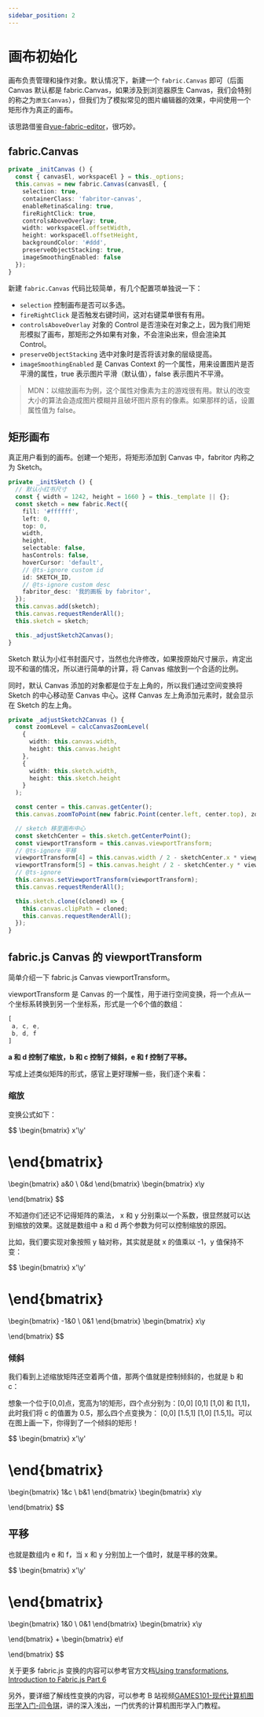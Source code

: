 ```yaml
---
sidebar_position: 2
---
```


# 画布初始化

画布负责管理和操作对象。默认情况下，新建一个 `fabric.Canvas` 即可（后面 Canvas 默认都是 fabric.Canvas，如果涉及到浏览器原生 Canvas，我们会特别的称之为`原生Canvas`），但我们为了模拟常见的图片编辑器的效果，中间使用一个矩形作为真正的画布。

该思路借鉴自[vue-fabric-editor](https://github.com/nihaojob/vue-fabric-editor)，很巧妙。

## fabric.Canvas

```ts
private _initCanvas () {
  const { canvasEl, workspaceEl } = this._options;
  this.canvas = new fabric.Canvas(canvasEl, {
    selection: true,
    containerClass: 'fabritor-canvas',
    enableRetinaScaling: true,
    fireRightClick: true,
    controlsAboveOverlay: true,
    width: workspaceEl.offsetWidth,
    height: workspaceEl.offsetHeight,
    backgroundColor: '#ddd',
    preserveObjectStacking: true,
    imageSmoothingEnabled: false
  });
}
```

新建 `fabric.Canvas` 代码比较简单，有几个配置项单独说一下：

+ `selection` 控制画布是否可以多选。
+ `fireRightClick` 是否触发右键时间，这对右键菜单很有有用。
+ `controlsAboveOverlay` 对象的 Control 是否渲染在对象之上，因为我们用矩形模拟了画布，那矩形之外如果有对象，不会渲染出来，但会渲染其 Control。
+ `preserveObjectStacking` 选中对象时是否将该对象的层级提高。
+ `imageSmoothingEnabled` 是 Canvas Context 的一个属性，用来设置图片是否平滑的属性，true 表示图片平滑（默认值），false 表示图片不平滑。

> MDN：以缩放画布为例，这个属性对像素为主的游戏很有用。默认的改变大小的算法会造成图片模糊并且破坏图片原有的像素。如果那样的话，设置属性值为 false。

## 矩形画布

真正用户看到的画布。创建一个矩形，将矩形添加到 Canvas 中，fabritor 内称之为 Sketch。

```ts
private _initSketch () {
  // 默认小红书尺寸
  const { width = 1242, height = 1660 } = this._template || {};
  const sketch = new fabric.Rect({
    fill: '#ffffff',
    left: 0,
    top: 0,
    width,
    height,
    selectable: false,
    hasControls: false,
    hoverCursor: 'default',
    // @ts-ignore custom id 
    id: SKETCH_ID,
    // @ts-ignore custom desc
    fabritor_desc: '我的画板 by fabritor',
  });
  this.canvas.add(sketch);
  this.canvas.requestRenderAll();
  this.sketch = sketch;

  this._adjustSketch2Canvas();
}
```

Sketch 默认为小红书封面尺寸，当然也允许修改，如果按原始尺寸展示，肯定出现不和谐的情况，所以进行简单的计算，将 Canvas 缩放到一个合适的比例。

同时，默认 Canvas 添加的对象都是位于左上角的，所以我们通过空间变换将 Sketch 的中心移动至 Canvas 中心。这样 Canvas 左上角添加元素时，就会显示在 Sketch 的左上角。

```ts
private _adjustSketch2Canvas () {
  const zoomLevel = calcCanvasZoomLevel(
    {
      width: this.canvas.width,
      height: this.canvas.height
    },
    {
      width: this.sketch.width,
      height: this.sketch.height
    }
  );

  const center = this.canvas.getCenter();
  this.canvas.zoomToPoint(new fabric.Point(center.left, center.top), zoomLevel - 0.04);

  // sketch 移至画布中心
  const sketchCenter = this.sketch.getCenterPoint();
  const viewportTransform = this.canvas.viewportTransform;
  // @ts-ignore 平移
  viewportTransform[4] = this.canvas.width / 2 - sketchCenter.x * viewportTransform[0];
  viewportTransform[5] = this.canvas.height / 2 - sketchCenter.y * viewportTransform[3];
  // @ts-ignore
  this.canvas.setViewportTransform(viewportTransform);
  this.canvas.requestRenderAll();

  this.sketch.clone((cloned) => {
    this.canvas.clipPath = cloned;
    this.canvas.requestRenderAll();
  });
}
```

## fabric.js Canvas 的 viewportTransform

简单介绍一下 fabric.js Canvas viewportTransform。

viewportTransform 是 Canvas 的一个属性，用于进行空间变换，将一个点从一个坐标系转换到另一个坐标系，形式是一个6个值的数组：

```js
[
 a, c, e,
 b, d, f
]
```

**a 和 d 控制了缩放，b 和 c 控制了倾斜，e 和 f 控制了平移。**

写成上述类似矩阵的形式，感官上更好理解一些，我们逐个来看：

### 缩放

变换公式如下：

$$
\begin{bmatrix}
 x'\\y'

\end{bmatrix}
=
\begin{bmatrix}
  a&0 \\
  0&d
\end{bmatrix}
\begin{bmatrix}
 x\\y

\end{bmatrix}
$$

不知道你们还记不记得矩阵的乘法， x 和 y 分别乘以一个系数，很显然就可以达到缩放的效果。这就是数组中 a 和 d 两个参数为何可以控制缩放的原因。

比如，我们要实现对象按照 y 轴对称，其实就是就 x 的值乘以 -1，y 值保持不变：

$$
\begin{bmatrix}
 x'\\y'

\end{bmatrix}
=
\begin{bmatrix}
  -1&0 \\
  0&1
\end{bmatrix}
\begin{bmatrix}
 x\\y

\end{bmatrix}
$$

### 倾斜

我们看到上述缩放矩阵还空着两个值，那两个值就是控制倾斜的，也就是 b 和 c：

想象一个位于[0,0]点，宽高为1的矩形，四个点分别为：[0,0] [0,1] [1,0] 和 [1,1]，
此时我们将 c 的值置为 0.5，那么四个点变换为： [0,0] [1.5,1] [1,0] [1.5,1]。可以在图上画一下，你得到了一个倾斜的矩形！

$$
\begin{bmatrix}
 x'\\y'

\end{bmatrix}
=
\begin{bmatrix}
  1&c \\
  b&1
\end{bmatrix}
\begin{bmatrix}
 x\\y

\end{bmatrix}
$$

## 平移

也就是数组内 e 和 f，当 x 和 y 分别加上一个值时，就是平移的效果。

$$
\begin{bmatrix}
 x'\\y'

\end{bmatrix}
=
\begin{bmatrix}
  1&0 \\
  0&1
\end{bmatrix}
\begin{bmatrix}
 x\\y

\end{bmatrix}
+
\begin{bmatrix}
 e\\f

\end{bmatrix}
$$

关于更多 fabric.js 变换的内容可以参考官方文档[Using transformations, Introduction to Fabric.js Part 6](http://fabricjs.com/using-transformations)

另外，要详细了解线性变换的内容，可以参考 B 站视频[GAMES101-现代计算机图形学入门-闫令琪](https://www.bilibili.com/video/BV1X7411F744)，讲的深入浅出，一门优秀的计算机图形学入门教程。